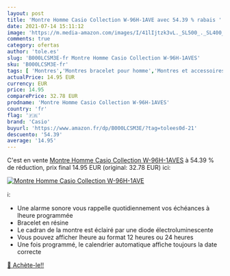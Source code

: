 ```yaml
---
layout: post
title: 'Montre Homme Casio Collection W-96H-1AVE avec 54.39 % rabais '
date: 2021-07-14 15:11:12
image: 'https://m.media-amazon.com/images/I/41lIjtzk3vL._SL500_._SL400_.jpg'
comments: true
category: ofertas
author: 'tole.es'
slug: 'B000LCSM3E-fr Montre Homme Casio Collection W-96H-1AVES'
sku: 'B000LCSM3E-fr'
tags: [ 'Montres','Montres bracelet pour homme','Montres et accessoires','Montres homme','casio', ]
actualPrice: 14.95 EUR
currency: EUR
price: 14.95
comparePrice: 32.78 EUR
prodname: 'Montre Homme Casio Collection W-96H-1AVES'
country: 'fr'
flag: '🇫🇷'
brand: 'Casio'
buyurl: 'https://www.amazon.fr/dp/B000LCSM3E/?tag=tolees0d-21'
descuento: '54.39'
average: '14.95'
---
```


C'est en vente [Montre Homme Casio Collection W-96H-1AVES](https://www.amazon.fr/dp/B000LCSM3E/?tag=tolees0d-21)  à  54.39 % de réduction, prix final  14.95 EUR (original: 32.78 EUR) ici:

[![Montre Homme Casio Collection W-96H-1AVE](https://m.media-amazon.com/images/I/41lIjtzk3vL._SL500_._SL400_.jpg)](https://www.amazon.fr/dp/B000LCSM3E/?tag=tolees0d-21)

ℹ️:

- Une alarme sonore vous rappelle quotidiennement vos échéances à lheure programmée
- Bracelet en résine
- Le cadran de la montre est éclairé par une diode électroluminescente
- Vous pouvez afficher lheure au format 12 heures ou 24 heures
- Une fois programmé, le calendrier automatique affiche toujours la date correcte

[🛒 Achète-le!!](https://www.amazon.fr/dp/B000LCSM3E/?tag=tolees0d-21)
